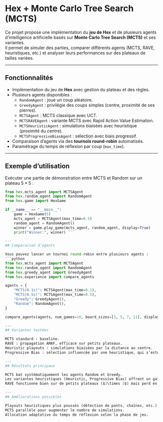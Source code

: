
# Hex + Monte Carlo Tree Search (MCTS)

Ce projet propose une implémentation du **jeu de Hex** et de plusieurs agents d’intelligence artificielle basés sur **Monte Carlo Tree Search (MCTS)** et ses variantes.  
Il permet de simuler des parties, comparer différents agents (MCTS, RAVE, heuristiques, etc.) et analyser leurs performances sur des plateaux de tailles variées.

---

## Fonctionnalités

- Implémentation du jeu de **Hex** avec gestion du plateau et des règles.
- Plusieurs agents disponibles :
  - `RandomAgent` : joue un coup aléatoire.
  - `GreedyAgent` : privilégie des coups simples (centre, proximité de ses pierres).
  - `MCTSAgent` : MCTS classique avec UCT.
  - `MCTSRAVEAgent` : variante MCTS avec Rapid Action Value Estimation.
  - `MCTSHeuristicAgent` : simulations biaisées avec heuristique (proximité du centre).
  - `MCTSProgressiveBiasAgent` : sélection avec biais progressif.
- Comparaison d’agents via des **tournois round-robin** automatisés.
- Paramétrage du temps de réflexion par coup (`max_time`).

---
## Exemple d’utilisation

Exécuter une partie de démonstration entre MCTS et Random sur un plateau $5\times5$ :
```python
from hex.mcts_agent import MCTSAgent
from hex.random_agent import RandomAgent
from hex.game import HexGame

if __name__ == "__main__":
    game = HexGame(5)
    mcts_agent = MCTSAgent(max_time=0.5)
    random_agent = RandomAgent()
    winner = game.play_game(mcts_agent, random_agent, display=True)
    print("Winner:", winner) ```

---
## Comparaison d’agents

Vous pouvez lancer un tournoi round-robin entre plusieurs agents :
```python
from hex.mcts_agent import MCTSAgent
from hex.random_agent import RandomAgent
from hex.greedy_agent import GreedyAgent
from hex.experience import compare_agents

agents = {
    "MCTS(0.1s)": MCTSAgent(max_time=0.1),
    "MCTS(0.5s)": MCTSAgent(max_time=0.5),
    "Greedy": GreedyAgent(),
    "Random": RandomAgent(),
}

compare_agents(agents, num_games=10, board_sizes=[3, 5, 7, 11], display=False)```

---
## Variantes testées

MCTS standard : baseline.
RAVE : propagation AMAF, efficace sur petits plateaux.
Heuristic playouts : simulations biaisées par la distance au centre.
Progressive Bias : sélection influencée par une heuristique, qui s’estompe avec les visites.

---
## Résultats principaux

MCTS bat systématiquement les agents Random et Greedy.
Les variantes heuristiques (Heuristic, Progressive Bias) offrent un gain, surtout avec peu de temps de calcul.
RAVE fonctionne bien sur de petits plateaux ($3\times 3$) mais perd en efficacité sur les plus grands.

---
## Améliorations possibles

Playouts heuristiques plus poussés (détection de ponts, chaînes, etc.).
MCTS parallèle pour augmenter le nombre de simulations.
Allocation adaptative du temps de réflexion selon la phase de jeu.
